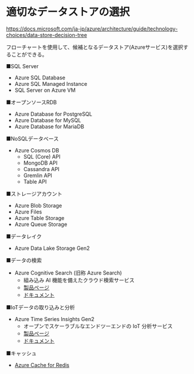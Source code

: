 # 適切なデータストアの選択

https://docs.microsoft.com/ja-jp/azure/architecture/guide/technology-choices/data-store-decision-tree

フローチャートを使用して、候補となるデータストア(Azureサービス)を選択することができる。

■SQL Server

- Azure SQL Database
- Azure SQL Managed Instance
- SQL Server on Azure VM

■オープンソースRDB

- Azure Database for PostgreSQL
- Azure Database for MySQL
- Azure Database for MariaDB

■NoSQLデータベース

- Azure Cosmos DB
  - SQL (Core) API
  - MongoDB API
  - Cassandra API
  - Gremlin API
  - Table API

■ストレージアカウント

- Azure Blob Storage
- Azure Files
- Azure Table Storage
- Azure Queue Storage

■データレイク

- Azure Data Lake Storage Gen2

■データの検索

- Azure Cognitive Search (旧称 Azure Search)
  - 組み込み AI 機能を備えたクラウド検索サービス
  - [製品ページ](https://azure.microsoft.com/ja-jp/services/search/#overview)
  - [ドキュメント](https://docs.microsoft.com/ja-jp/azure/search/search-what-is-azure-search)

■IoTデータの取り込みと分析

- Azure Time Series Insights Gen2
  - オープンでスケーラブルなエンドツーエンドの IoT 分析サービス
  - [製品ページ](https://azure.microsoft.com/ja-jp/services/time-series-insights/#product-overview)
  - [ドキュメント](https://docs.microsoft.com/ja-jp/azure/time-series-insights/overview-what-is-tsi)

■キャッシュ

- [Azure Cache for Redis](https://docs.microsoft.com/ja-jp/azure/azure-cache-for-redis/cache-overview)
